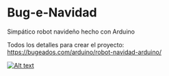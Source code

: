 # Bug-e-Navidad
Simpático robot navideño hecho con Arduino

Todos los detalles para crear el proyecto:
https://bugeados.com/arduino/robot-navidad-arduino/

[![Alt text](https://img.youtube.com/vi/QaDJFr8iT3Q/0.jpg)](https://www.youtube.com/watch?v=QaDJFr8iT3Q)



